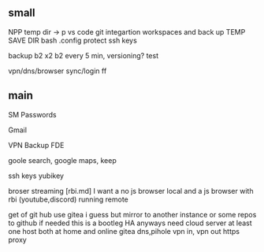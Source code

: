 ## small
NPP
    temp dir -> p
vs code 
    git integartion
    workspaces and back up
    TEMP SAVE DIR
bash
    .config
    protect ssh keys

backup
    b2 x2
    b2 every 5 min, versioning?
    test

vpn/dns/browser sync/login ff
## main

SM
Passwords

Gmail

VPN
Backup
FDE


goole search, google maps,
keep

ssh keys
yubikey

broser streaming [rbi.md]
I want a no js browser local 
and a  js browser with rbi (youtube,discord) running remote


get of git hub
use gitea i guess but mirror to another instance or some repos to github if needed
this is a bootleg HA anyways
need cloud server at least one
host both at home and online
gitea
dns,pihole
vpn in, vpn out
https proxy

